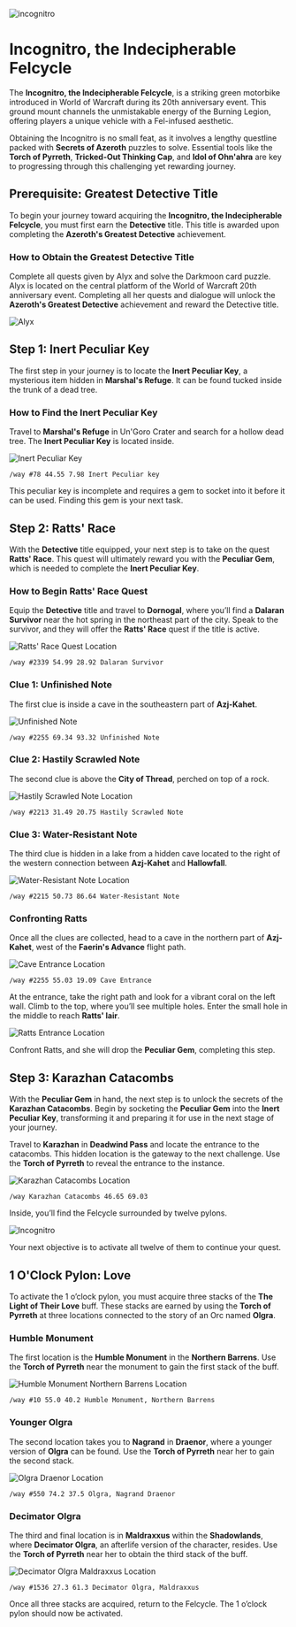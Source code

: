 ![incognitro](/img/incognitro.webp)

# Incognitro, the Indecipherable Felcycle

The **Incognitro, the Indecipherable Felcycle**, is a striking green motorbike introduced in World of Warcraft during its 20th anniversary event. This ground mount channels the unmistakable energy of the Burning Legion, offering players a unique vehicle with a Fel-infused aesthetic.

Obtaining the Incognitro is no small feat, as it involves a lengthy questline packed with **Secrets of Azeroth** puzzles to solve. Essential tools like the **Torch of Pyrreth**, **Tricked-Out Thinking Cap**, and **Idol of Ohn'ahra** are key to progressing through this challenging yet rewarding journey.

## Prerequisite: Greatest Detective Title

To begin your journey toward acquiring the **Incognitro, the Indecipherable Felcycle**, you must first earn the **Detective** title. This title is awarded upon completing the **Azeroth's Greatest Detective** achievement.

### How to Obtain the Greatest Detective Title

Complete all quests given by Alyx and solve the Darkmoon card puzzle.
Alyx is located on the central platform of the World of Warcraft 20th anniversary event. Completing all her quests and dialogue will unlock the **Azeroth's Greatest Detective** achievement and reward the Detective title.

![Alyx](/img/wow-event-alyx.webp)

## Step 1: Inert Peculiar Key

The first step in your journey is to locate the **Inert Peculiar Key**, a mysterious item hidden in **Marshal's Refuge**. It can be found tucked inside the trunk of a dead tree.

### How to Find the Inert Peculiar Key

Travel to **Marshal's Refuge** in Un'Goro Crater and search for a hollow dead tree. The **Inert Peculiar Key** is located inside.

![Inert Peculiar Key](/img/location-inert-peculiar-key.webp)

```
/way #78 44.55 7.98 Inert Peculiar key
```

This peculiar key is incomplete and requires a gem to socket into it before it can be used. Finding this gem is your next task.

## Step 2: Ratts' Race

With the **Detective** title equipped, your next step is to take on the quest **Ratts' Race**. This quest will ultimately reward you with the **Peculiar Gem**, which is needed to complete the **Inert Peculiar Key**.

### How to Begin Ratts' Race Quest

Equip the **Detective** title and travel to **Dornogal**, where you’ll find a **Dalaran Survivor** near the hot spring in the northeast part of the city. Speak to the survivor, and they will offer the **Ratts' Race** quest if the title is active.

![Ratts' Race Quest Location](/img/location-ratts-race-clue-0.webp)

```
/way #2339 54.99 28.92 Dalaran Survivor
```

### Clue 1: Unfinished Note

The first clue is inside a cave in the southeastern part of **Azj-Kahet**.

![Unfinished Note](/img/location-ratts-race-clue-1.webp)

```
/way #2255 69.34 93.32 Unfinished Note
```

### Clue 2: Hastily Scrawled Note

The second clue is above the **City of Thread**, perched on top of a rock.

![Hastily Scrawled Note Location](/img/location-ratts-race-clue-2.webp)

```
/way #2213 31.49 20.75 Hastily Scrawled Note
```

### Clue 3: Water-Resistant Note

The third clue is hidden in a lake from a hidden cave located to the right of the western connection between **Azj-Kahet** and **Hallowfall**.

![Water-Resistant Note Location](/img/location-ratts-race-clue-3.webp)

```
/way #2215 50.73 86.64 Water-Resistant Note
```

### Confronting Ratts

Once all the clues are collected, head to a cave in the northern part of **Azj-Kahet**, west of the **Faerin's Advance** flight path.

![Cave Entrance Location](/img/location-ratts-race-clue-4.webp)

```
/way #2255 55.03 19.09 Cave Entrance
```

At the entrance, take the right path and look for a vibrant coral on the left wall. Climb to the top, where you’ll see multiple holes. Enter the small hole in the middle to reach **Ratts' lair**.

![Ratts Entrance Location](/img/location-ratts-race-clue-4b.webp)

Confront Ratts, and she will drop the **Peculiar Gem**, completing this step.

## Step 3: Karazhan Catacombs

With the **Peculiar Gem** in hand, the next step is to unlock the secrets of the **Karazhan Catacombs**. Begin by socketing the **Peculiar Gem** into the **Inert Peculiar Key**, transforming it and preparing it for use in the next stage of your journey.

Travel to **Karazhan** in **Deadwind Pass** and locate the entrance to the catacombs. This hidden location is the gateway to the next challenge. Use the **Torch of Pyrreth** to reveal the entrance to the instance.

![Karazhan Catacombs Location](/img/location-karazhan-catacombs.webp)

```
/way Karazhan Catacombs 46.65 69.03
```

Inside, you’ll find the Felcycle surrounded by twelve pylons.

![Incognitro](/img/incognitro-pylons.webp)

Your next objective is to activate all twelve of them to continue your quest.

## 1 O'Clock Pylon: Love

To activate the 1 o’clock pylon, you must acquire three stacks of the **The Light of Their Love** buff. These stacks are earned by using the **Torch of Pyrreth** at three locations connected to the story of an Orc named **Olgra**.

### Humble Monument

The first location is the **Humble Monument** in the **Northern Barrens**. Use the **Torch of Pyrreth** near the monument to gain the first stack of the buff.

![Humble Monument Northern Barrens Location](/img/location-pylon-1-a.webp)

```
/way #10 55.0 40.2 Humble Monument, Northern Barrens
```

### Younger Olgra

The second location takes you to **Nagrand** in **Draenor**, where a younger version of **Olgra** can be found. Use the **Torch of Pyrreth** near her to gain the second stack.

![Olgra Draenor Location](/img/location-pylon-1-b.webp)

```
/way #550 74.2 37.5 Olgra, Nagrand Draenor
```

### Decimator Olgra

The third and final location is in **Maldraxxus** within the **Shadowlands**, where **Decimator Olgra**, an afterlife version of the character, resides. Use the **Torch of Pyrreth** near her to obtain the third stack of the buff.

![Decimator Olgra Maldraxxus Location](/img/location-pylon-1-c.webp)

```
/way #1536 27.3 61.3 Decimator Olgra, Maldraxxus
```

Once all three stacks are acquired, return to the Felcycle. The 1 o’clock pylon should now be activated.

